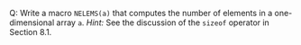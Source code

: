 Q: Write a macro `NELEMS(a)` that computes the number of elements in a
one-dimensional array `a`. <em>Hint:</em> See the discussion of the `sizeof`
operator in Section 8.1.
